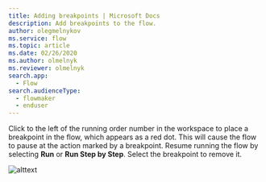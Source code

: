 ```yaml
---
title: Adding breakpoints | Microsoft Docs
description: Add breakpoints to the flow.
author: olegmelnykov
ms.service: flow
ms.topic: article
ms.date: 02/26/2020
ms.author: olmelnyk
ms.reviewer: olmelnyk
search.app: 
  - Flow
search.audienceType: 
  - flowmaker
  - enduser
---
```


Click to the left of the running order number in the workspace to place a breakpoint in the flow, which appears as a red dot. This will cause the flow to pause at the action marked by a breakpoint. Resume running the flow by selecting **Run** or **Run Step by Step**. Select the breakpoint to remove it.

![alttext](\media\adding-breakpoints\imgname.png)